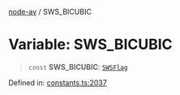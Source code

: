[node-av](../globals.md) / SWS\_BICUBIC

# Variable: SWS\_BICUBIC

> `const` **SWS\_BICUBIC**: [`SWSFlag`](../type-aliases/SWSFlag.md)

Defined in: [constants.ts:2037](https://github.com/seydx/av/blob/f8631fc881b394300b1479f511d55cf1c370a87f/src/constants/constants.ts#L2037)
